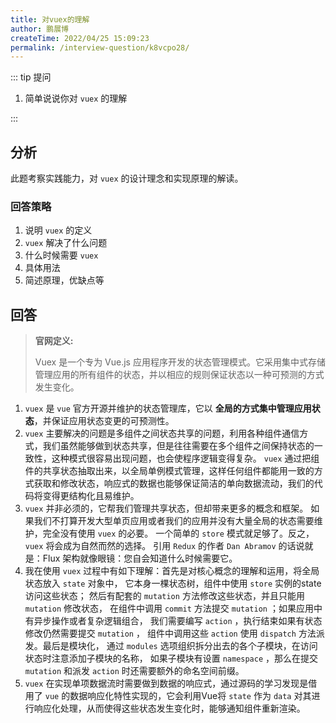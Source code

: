 ```yaml
---
title: 对vuex的理解
author: 鹏展博
createTime: 2022/04/25 15:09:23
permalink: /interview-question/k8vcpo28/
---
```


::: tip 提问

1. 简单说说你对 `vuex` 的理解

:::

## 分析

此题考察实践能力，对 `vuex` 的设计理念和实现原理的解读。

### 回答策略

1. 说明 `vuex` 的定义
2. `vuex` 解决了什么问题
3. 什么时候需要 `vuex`
4. 具体用法
5. 简述原理，优缺点等

## 回答

> **官网定义:**
>
> Vuex 是一个专为 Vue.js 应用程序开发的状态管理模式。它采用集中式存储管理应用的所有组件的状态，并以相应的规则保证状态以一种可预测的方式发生变化。

1. `vuex` 是 `vue` 官方开源并维护的状态管理库，它以 **全局的方式集中管理应用状态**，并保证应用状态变更的可预测性。
2. `vuex` 主要解决的问题是多组件之间状态共享的问题，利用各种组件通信方式，我们虽然能够做到状态共享，但是往往需要在多个组件之间保持状态的一致性，这种模式很容易出现问题，也会使程序逻辑变得复杂。 `vuex` 通过把组件的共享状态抽取出来，以全局单例模式管理，这样任何组件都能用一致的方式获取和修改状态，响应式的数据也能够保证简洁的单向数据流动，我们的代码将变得更结构化且易维护。
3. `vuex` 并非必须的，它帮我们管理共享状态，但却带来更多的概念和框架。
   如果我们不打算开发大型单页应用或者我们的应用并没有大量全局的状态需要维护，完全没有使用 `vuex` 的必要。
   一个简单的 `store` 模式就足够了。反之， `vuex` 将会成为自然而然的选择。
   引用 `Redux` 的作者 `Dan Abramov` 的话说就是：Flux 架构就像眼镜：您自会知道什么时候需要它。
4. 我在使用 `vuex` 过程中有如下理解：首先是对核心概念的理解和运用，将全局状态放入 `state` 对象中，
   它本身一棵状态树，组件中使用 `store` 实例的state访问这些状态；
   然后有配套的 `mutation` 方法修改这些状态，并且只能用 `mutation` 修改状态，
   在组件中调用 `commit` 方法提交 `mutation` ；如果应用中有异步操作或者复杂逻辑组合，
   我们需要编写 `action` ，执行结束如果有状态修改仍然需要提交 `mutation` ，
   组件中调用这些 `action` 使用 `dispatch` 方法派发。最后是模块化，
   通过 `modules` 选项组织拆分出去的各个子模块，在访问状态时注意添加子模块的名称，
   如果子模块有设置 `namespace` ，那么在提交 `mutation` 和派发 `action` 时还需要额外的命名空间前缀。
5. `vuex` 在实现单项数据流时需要做到数据的响应式，通过源码的学习发现是借用了 `vue` 的数据响应化特性实现的，它会利用Vue将 `state` 作为 `data` 对其进行响应化处理，从而使得这些状态发生变化时，能够通知组件重新渲染。
